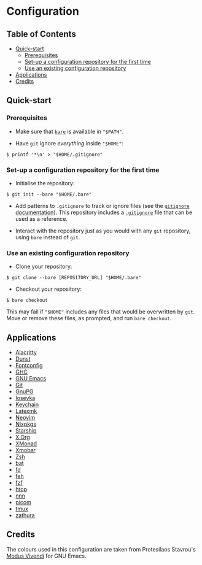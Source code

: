 # Configuration

## Table of Contents

- [Quick-start](#quick-start)
  - [Prerequisites](#prerequisites)
  - [Set-up a configuration repository for the first time](#set-up-a-configuration-repository-for-the-first-time)
  - [Use an existing configuration repository](#use-an-existing-configuration-repository)
- [Applications](#applications)
- [Credits](#credits)

## Quick-start

### Prerequisites

- Make sure that [`bare`](.local/bin/bare) is available in `"$PATH"`.

- Have `git` ignore _everything_ inside `"$HOME"`:

```console
$ printf '*\n' > "$HOME/.gitignore"
```

### Set-up a configuration repository for the first time

- Initialise the repository:

```console
$ git init --bare "$HOME/.bare"
```

- Add patterns to `.gitignore` to track or ignore files (see the [`gitignore`
  documentation](https://git-scm.com/docs/gitignore)). This repository includes
  a [`.gitignore`](.gitignore) file that can be used as a reference.

- Interact with the repository just as you would with any `git` repository,
  using `bare` instead of `git`.

### Use an existing configuration repository

- Clone your repository:

```console
$ git clone --bare [REPOSITORY_URL] "$HOME/.bare"
```

- Checkout your repository:

```console
$ bare checkout
```

This may fail if `"$HOME"` includes any files that would be overwritten by
`git`. Move or remove these files, as prompted, and run `bare checkout`.

## Applications

- [Alacritty](https://github.com/alacritty/alacritty)
- [Dunst](https://github.com/dunst-project/dunst)
- [Fontconfig](https://www.freedesktop.org/wiki/Software/fontconfig/)
- [GHC](https://gitlab.haskell.org/ghc/ghc)
- [GNU Emacs](https://www.gnu.org/software/emacs/)
- [Git](https://git-scm.com/)
- [GnuPG](https://gnupg.org/)
- [Iosevka](https://github.com/be5invis/Iosevka)
- [Keychain](https://www.funtoo.org/Keychain)
- [Latexmk](https://personal.psu.edu/~jcc8/software/latexmk/)
- [Neovim](https://github.com/neovim/neovim)
- [Nixpkgs](https://github.com/NixOS/nixpkgs)
- [Starship](https://github.com/starship/starship)
- [X.Org](https://www.x.org/wiki/)
- [XMonad](https://github.com/xmonad/xmonad)
- [Xmobar](https://github.com/jaor/xmobar)
- [Zsh](https://www.zsh.org/)
- [bat](https://github.com/sharkdp/bat)
- [fd](https://github.com/sharkdp/fd)
- [feh](https://feh.finalrewind.org/)
- [fzf](https://github.com/junegunn/fzf)
- [htop](https://github.com/htop-dev/htop)
- [nnn](https://github.com/jarun/nnn/)
- [picom](https://github.com/yshui/picom)
- [tmux](https://github.com/tmux/tmux)
- [zathura](https://git.pwmt.org/pwmt/zathura)

## Credits

The colours used in this configuration are taken from Protesilaos Stavrou's
[Modus Vivendi](https://gitlab.com/protesilaos/modus-themes/) for GNU Emacs.

<!-- TODO: Document scripts -->
